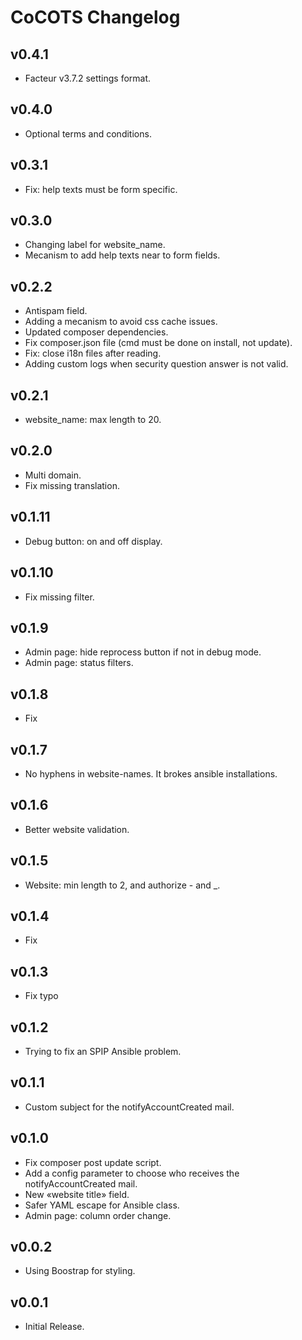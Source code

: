 # CoCOTS Changelog

## v0.4.1

* Facteur v3.7.2 settings format.

## v0.4.0

* Optional terms and conditions.

## v0.3.1

* Fix: help texts must be form specific.

## v0.3.0

* Changing label for website_name.
* Mecanism to add help texts near to form fields.

## v0.2.2

* Antispam field.
* Adding a mecanism to avoid css cache issues.
* Updated composer dependencies.
* Fix composer.json file (cmd must be done on install, not update).
* Fix: close i18n files after reading.
* Adding custom logs when security question answer is not valid.

## v0.2.1

* website_name: max length to 20.

## v0.2.0

* Multi domain.
* Fix missing translation.

## v0.1.11

* Debug button: on and off display.

## v0.1.10

* Fix missing filter.

## v0.1.9

* Admin page: hide reprocess button if not in debug mode.
* Admin page: status filters.

## v0.1.8

* Fix

## v0.1.7

* No hyphens in website-names. It brokes ansible installations.

## v0.1.6

* Better website validation.

## v0.1.5

* Website: min length to 2, and authorize - and _.

## v0.1.4

* Fix

## v0.1.3

* Fix typo

## v0.1.2

* Trying to fix an SPIP Ansible problem.

## v0.1.1

* Custom subject for the notifyAccountCreated mail.

## v0.1.0

* Fix composer post update script.
* Add a config parameter to choose who receives the notifyAccountCreated mail.
* New «website title» field.
* Safer YAML escape for Ansible class.
* Admin page: column order change.

## v0.0.2

* Using Boostrap for styling.

## v0.0.1

* Initial Release.
